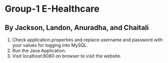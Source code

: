 # Group-1 E-Healthcare
## By Jackson, Landon, Anuradha, and Chaitali

1. Check application.properties and replace username and password with your values for logging into MySQL.
2. Run the Java Application.
3. Visit localhost:8080 on browser to visit the website.
